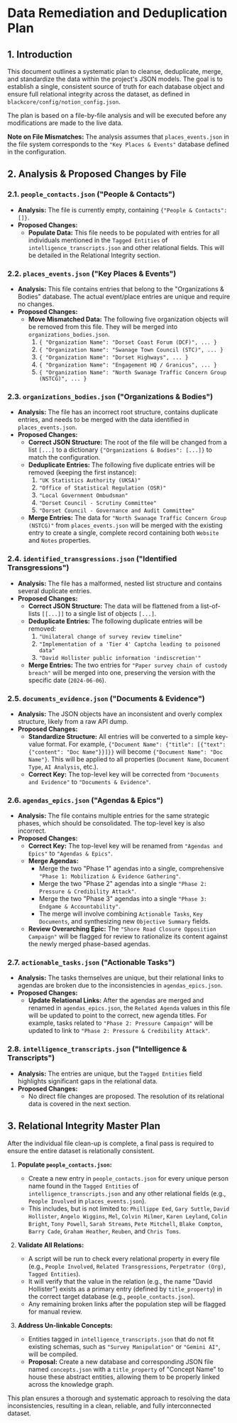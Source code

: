 # Data Remediation and Deduplication Plan

## 1. Introduction

This document outlines a systematic plan to cleanse, deduplicate, merge, and standardize the data within the project's JSON models. The goal is to establish a single, consistent source of truth for each database object and ensure full relational integrity across the dataset, as defined in `blackcore/config/notion_config.json`.

The plan is based on a file-by-file analysis and will be executed before any modifications are made to the live data.

**Note on File Mismatches:** The analysis assumes that `places_events.json` in the file system corresponds to the `"Key Places & Events"` database defined in the configuration.

## 2. Analysis & Proposed Changes by File

### 2.1. `people_contacts.json` ("People & Contacts")

*   **Analysis:** The file is currently empty, containing `{"People & Contacts": []}`.
*   **Proposed Changes:**
    *   **Populate Data:** This file needs to be populated with entries for all individuals mentioned in the `Tagged Entities` of `intelligence_transcripts.json` and other relational fields. This will be detailed in the Relational Integrity section.

### 2.2. `places_events.json` ("Key Places & Events")

*   **Analysis:** This file contains entries that belong to the "Organizations & Bodies" database. The actual event/place entries are unique and require no changes.
*   **Proposed Changes:**
    *   **Move Mismatched Data:** The following five organization objects will be removed from this file. They will be merged into `organizations_bodies.json`.
        1.  `{ "Organization Name": "Dorset Coast Forum (DCF)", ... }`
        2.  `{ "Organization Name": "Swanage Town Council (STC)", ... }`
        3.  `{ "Organization Name": "Dorset Highways", ... }`
        4.  `{ "Organization Name": "Engagement HQ / Granicus", ... }`
        5.  `{ "Organization Name": "North Swanage Traffic Concern Group (NSTCG)", ... }`

### 2.3. `organizations_bodies.json` ("Organizations & Bodies")

*   **Analysis:** The file has an incorrect root structure, contains duplicate entries, and needs to be merged with the data identified in `places_events.json`.
*   **Proposed Changes:**
    *   **Correct JSON Structure:** The root of the file will be changed from a list `[...]` to a dictionary `{"Organizations & Bodies": [...]}` to match the configuration.
    *   **Deduplicate Entries:** The following five duplicate entries will be removed (keeping the first instance):
        1.  `"UK Statistics Authority (UKSA)"`
        2.  `"Office of Statistical Regulation (OSR)"`
        3.  `"Local Government Ombudsman"`
        4.  `"Dorset Council - Scrutiny Committee"`
        5.  `"Dorset Council - Governance and Audit Committee"`
    *   **Merge Entries:** The data for `"North Swanage Traffic Concern Group (NSTCG)"` from `places_events.json` will be merged with the existing entry to create a single, complete record containing both `Website` and `Notes` properties.

### 2.4. `identified_transgressions.json` ("Identified Transgressions")

*   **Analysis:** The file has a malformed, nested list structure and contains several duplicate entries.
*   **Proposed Changes:**
    *   **Correct JSON Structure:** The data will be flattened from a list-of-lists `[[...]]` to a single list of objects `[...]`.
    *   **Deduplicate Entries:** The following duplicate entries will be removed:
        1.  `"Unilateral change of survey review timeline"`
        2.  `"Implementation of a 'Tier 4' Captcha leading to poisoned data"`
        3.  `"David Hollister public information 'indiscretion'"`
    *   **Merge Entries:** The two entries for `"Paper survey chain of custody breach"` will be merged into one, preserving the version with the specific date (`2024-06-06`).

### 2.5. `documents_evidence.json` ("Documents & Evidence")

*   **Analysis:** The JSON objects have an inconsistent and overly complex structure, likely from a raw API dump.
*   **Proposed Changes:**
    *   **Standardize Structure:** All entries will be converted to a simple key-value format. For example, `{"Document Name": {"title": [{"text": {"content": "Doc Name"}}]}}` will become `{"Document Name": "Doc Name"}`. This will be applied to all properties (`Document Name`, `Document Type`, `AI Analysis`, etc.).
    *   **Correct Key:** The top-level key will be corrected from `"Documents and Evidence"` to `"Documents & Evidence"`.

### 2.6. `agendas_epics.json` ("Agendas & Epics")

*   **Analysis:** The file contains multiple entries for the same strategic phases, which should be consolidated. The top-level key is also incorrect.
*   **Proposed Changes:**
    *   **Correct Key:** The top-level key will be renamed from `"Agendas and Epics"` to `"Agendas & Epics"`.
    *   **Merge Agendas:**
        *   Merge the two "Phase 1" agendas into a single, comprehensive `"Phase 1: Mobilization & Evidence Gathering"`.
        *   Merge the two "Phase 2" agendas into a single `"Phase 2: Pressure & Credibility Attack"`.
        *   Merge the two "Phase 3" agendas into a single `"Phase 3: Endgame & Accountability"`.
        *   The merge will involve combining `Actionable Tasks`, `Key Documents`, and synthesizing new `Objective Summary` fields.
    *   **Review Overarching Epic:** The `"Shore Road Closure Opposition Campaign"` will be flagged for review to rationalize its content against the newly merged phase-based agendas.

### 2.7. `actionable_tasks.json` ("Actionable Tasks")

*   **Analysis:** The tasks themselves are unique, but their relational links to agendas are broken due to the inconsistencies in `agendas_epics.json`.
*   **Proposed Changes:**
    *   **Update Relational Links:** After the agendas are merged and renamed in `agendas_epics.json`, the `Related Agenda` values in this file will be updated to point to the correct, new agenda titles. For example, tasks related to `"Phase 2: Pressure Campaign"` will be updated to link to `"Phase 2: Pressure & Credibility Attack"`.

### 2.8. `intelligence_transcripts.json` ("Intelligence & Transcripts")

*   **Analysis:** The entries are unique, but the `Tagged Entities` field highlights significant gaps in the relational data.
*   **Proposed Changes:**
    *   No direct file changes are proposed. The resolution of its relational data is covered in the next section.

## 3. Relational Integrity Master Plan

After the individual file clean-up is complete, a final pass is required to ensure the entire dataset is relationally consistent.

1.  **Populate `people_contacts.json`:**
    *   Create a new entry in `people_contacts.json` for every unique person name found in the `Tagged Entities` of `intelligence_transcripts.json` and any other relational fields (e.g., `People Involved` in `places_events.json`).
    *   This includes, but is not limited to: `Phillippe Eed`, `Gary Suttle`, `David Hollister`, `Angelo Wiggins`, `Mel`, `Colvin Milmer`, `Karen Leyland`, `Colin Bright`, `Tony Powell`, `Sarah Streams`, `Pete Mitchell`, `Blake Compton`, `Barry Cade`, `Graham Heather`, `Reuben`, and `Chris Toms`.

2.  **Validate All Relations:**
    *   A script will be run to check every relational property in every file (e.g., `People Involved`, `Related Transgressions`, `Perpetrator (Org)`, `Tagged Entities`).
    *   It will verify that the value in the relation (e.g., the name "David Hollister") exists as a primary entry (defined by `title_property`) in the correct target database (e.g., `people_contacts.json`).
    *   Any remaining broken links after the population step will be flagged for manual review.

3.  **Address Un-linkable Concepts:**
    *   Entities tagged in `intelligence_transcripts.json` that do not fit existing schemas, such as `"Survey Manipulation"` or `"Gemini AI"`, will be compiled.
    *   **Proposal:** Create a new database and corresponding JSON file named `concepts.json` with a `title_property` of "Concept Name" to house these abstract entities, allowing them to be properly linked across the knowledge graph.

This plan ensures a thorough and systematic approach to resolving the data inconsistencies, resulting in a clean, reliable, and fully interconnected dataset. 